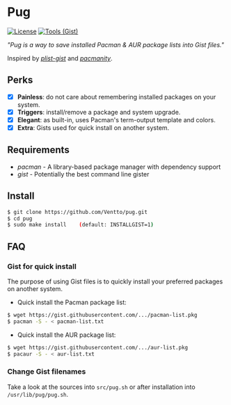 Pug
===

[![License](https://img.shields.io/badge/license-MIT-blue.svg?style=flat)](https://github.com/Ventto/xpub/blob/master/LICENSE)
[![Tools (Gist)](https://img.shields.io/badge/powered_by-Gist-brightgreen.svg)](https://github.com/defunkt/gist)

*"Pug is a way to save installed Pacman & AUR package lists into Gist files."*

Inspired by [*plist-gist*](https://github.com/DerekTBrown/plist-gist) and [*pacmanity*](https://github.com/alexchernokun/pacmanity).

## Perks

* [x] **Painless**: do not care about remembering installed packages on your system.
* [x] **Triggers**: install/remove a package and system upgrade.
* [x] **Elegant**: as built-in, uses Pacman's term-output template and colors.
* [x] **Extra**: Gists used for quick install on another system.

## Requirements

* *pacman* - A library-based package manager with dependency support
* *gist* - Potentially the best command line gister

## Install

```bash
$ git clone https://github.com/Ventto/pug.git
$ cd pug
$ sudo make install    (default: INSTALLGIST=1)
```

## FAQ

### Gist for quick install

The purpose of using Gist files is to quickly install your preferred packages on another system.

* Quick install the Pacman package list:

```bash
$ wget https://gist.githubusercontent.com/.../pacman-list.pkg
$ pacman -S - < pacman-list.txt
```

* Quick install the AUR package list:

```bash
$ wget https://gist.githubusercontent.com/.../aur-list.pkg
$ pacaur -S - < aur-list.txt
```

### Change Gist filenames

Take a look at the sources into `src/pug.sh` or after installation into `/usr/lib/pug/pug.sh`.


